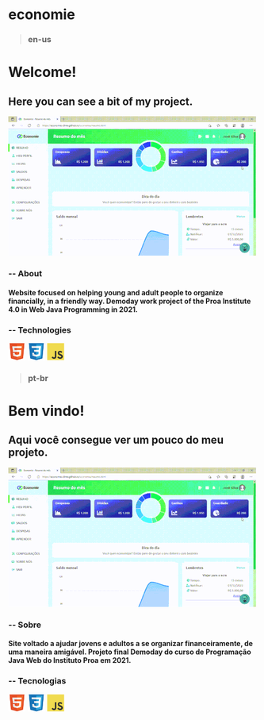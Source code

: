 # economie




> ### en-us

# Welcome!

## Here you can see a bit of my project.

![](https://github.com/IsaacLouzeiro/economie/blob/master/economie-gif.gif "Preview")

### -- About

#### Website focused on helping young and adult people to organize financially, in a friendly way. Demoday work project of the Proa Institute 4.0 in Web Java Programming in 2021.

### -- Technologies

<span><img src="https://raw.githubusercontent.com/devicons/devicon/master/icons/html5/html5-original.svg" width="35px" alt="Html 5" title="Html 5" /></span>
<span><img src="https://raw.githubusercontent.com/devicons/devicon/master/icons/css3/css3-original.svg" width="35px" alt="CSS 3" title="CSS 3" /></span>
<span><img src="https://raw.githubusercontent.com/devicons/devicon/master/icons/javascript/javascript-original.svg" width="35px" alt="JavaScript" title="JavaScript" /></span>


> ### pt-br

# Bem vindo!

## Aqui você consegue ver um pouco do meu projeto.

![](https://github.com/IsaacLouzeiro/economie/blob/master/economie-gif.gif "Pré-visualização")

### -- Sobre

#### Site voltado a ajudar jovens e adultos a se organizar financeiramente, de uma maneira amigável. Projeto final Demoday do curso de Programação Java Web do Instituto Proa em 2021.

### -- Tecnologias

<span><img src="https://raw.githubusercontent.com/devicons/devicon/master/icons/html5/html5-original.svg" width="35px" alt="Html 5" title="Html 5" /></span>
<span><img src="https://raw.githubusercontent.com/devicons/devicon/master/icons/css3/css3-original.svg" width="35px" alt="CSS 3" title="CSS 3" /></span>
<span><img src="https://raw.githubusercontent.com/devicons/devicon/master/icons/javascript/javascript-original.svg" width="35px" alt="JavaScript" title="JavaScript" /></span>
